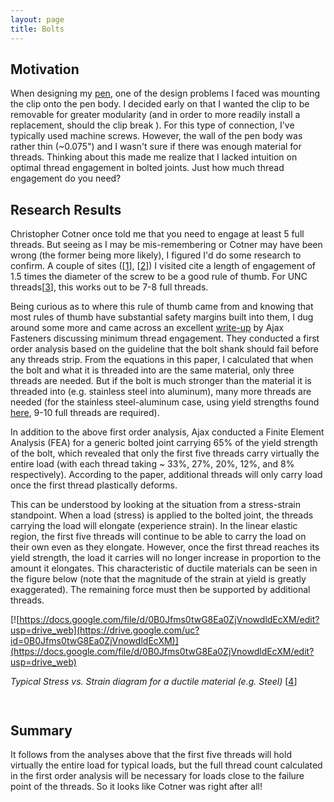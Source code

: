 ```yaml
---
layout: page
title: Bolts
---
```


## Motivation

When designing my [pen](/system/errors/NodeNotFound?suri=wuid:gx:6c8aecc18d8d8451), one of the design problems I faced was mounting the clip onto the pen body. I decided early on that I wanted the clip to be removable for greater modularity (and in order to more readily install a replacement, should the clip break ). For this type of connection, I've typically used machine screws. However, the wall of the pen body was rather thin (~0.075") and I wasn't sure if there was enough material for threads. Thinking about this made me realize that I lacked intuition on optimal thread engagement in bolted joints. Just how much thread engagement do you need?

## Research Results

Christopher Cotner once told me that you need to engage at least 5 full threads. But seeing as I may be mis-remembering or Cotner may have been wrong (the former being more likely), I figured I'd do some research to confirm. A couple of sites ([[1](http://www.engineersedge.com/wwwboard/posts/3626.html)], [[2](http://www.sizes.com/tools/bolts_engagement.htm)]) I visited cite a length of engagement of 1.5 times the diameter of the screw to be a good rule of thumb. For UNC threads[[3](http://en.wikipedia.org/wiki/Unified_Thread_Standard)], this works out to be 7-8 full threads. 

Being curious as to where this rule of thumb came from and knowing that most rules of thumb have substantial safety margins built into them, I dug around some more and came across an excellent [write-up](http://www.ajaxfast.com.au/downloads/Technical%20notehowmanythreads.pdf) by Ajax Fasteners discussing minimum thread engagement. They conducted a first order analysis based on the guideline that the bolt shank should fail before any threads strip. From the equations in this paper, I calculated that when the bolt and what it is threaded into are the same material, only three threads are needed. But if the bolt is much stronger than the material it is threaded into (e.g. stainless steel into aluminum), many more threads are needed (for the stainless steel-aluminum case, using yield strengths found [here](http://www.engineeringtoolbox.com/young-modulus-d_417.html), 9-10 full threads are required). 

In addition to the above first order analysis, Ajax conducted a Finite Element Analysis (FEA) for a generic bolted joint carrying 65% of the yield strength of the bolt, which revealed that only the first five threads carry virtually the entire load (with each thread taking ~ 33%, 27%, 20%, 12%, and 8% respectively). According to the paper, additional threads will only carry load once the first thread plastically deforms. 

This can be understood by looking at the situation from a stress-strain standpoint. When a load (stress) is applied to the bolted joint, the threads carrying the load will elongate (experience strain). In the linear elastic region, the first five threads will continue to be able to carry the load on their own even as they elongate. However, once the first thread reaches its yield strength, the load it carries will no longer increase in proportion to the amount it elongates. This characteristic of ductile materials can be seen in the figure below (note that the magnitude of the strain at yield is greatly exaggerated). The remaining force must then be supported by additional threads. 

[![https://docs.google.com/file/d/0B0Jfms0twG8Ea0ZjVnowdldEcXM/edit?usp=drive_web](https://drive.google.com/uc?id=0B0Jfms0twG8Ea0ZjVnowdldEcXM)](https://docs.google.com/file/d/0B0Jfms0twG8Ea0ZjVnowdldEcXM/edit?usp=drive_web)

_Typical Stress vs. Strain diagram for a ductile material (e.g. Steel)_ [[4](http://en.wikipedia.org/wiki/File:Stress_Strain_Ductile_Material.png)]

<sup><br></sup>

## Summary

It follows from the analyses above that the first five threads will hold virtually the entire load for typical loads, but the full thread count calculated in the first order analysis will be necessary for loads close to the failure point of the threads. So it looks like Cotner was right after all! 
